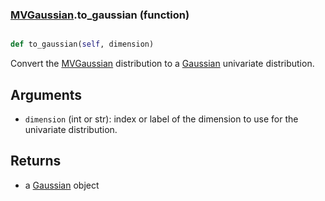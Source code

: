 ### [MVGaussian](MVGaussian.md).to_gaussian (function)


```py

def to_gaussian(self, dimension)

```



Convert the [MVGaussian](MVGaussian.md) distribution to a [Gaussian](Gaussian.md) univariate distribution.

Arguments
-----------
* `dimension` (int or str): index or label of the dimension to use for
    the univariate distribution.

Returns
----------
* a [Gaussian](Gaussian.md) object

